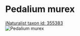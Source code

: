 
Pedalium murex
==============
  
[iNaturalist taxon id: 355383](https://www.inaturalist.org/taxa/355383)  
![Pedalium murex](https://inaturalist-open-data.s3.amazonaws.com/photos/710510/medium.JPG)